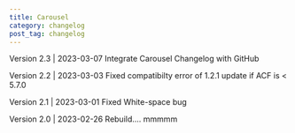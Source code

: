 ```yaml
---
title: Carousel
category: changelog
post_tag: changelog
---
```

Version 2.3 | 2023-03-07
Integrate Carousel Changelog with GitHub

Version 2.2 | 2023-03-03 
Fixed compatibilty error of 1.2.1 update if ACF is < 5.7.0  

Version 2.1 | 2023-03-01 
Fixed White-space bug  

Version 2.0 | 2023-02-26
Rebuild.... mmmmm
